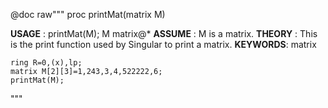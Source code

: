 @doc raw"""
proc printMat(matrix M)

**USAGE**   :  printMat(M); M matrix@*
**ASSUME**  :  M is a matrix.
**THEORY**  :  This is the print function used by Singular to print a matrix.
**KEYWORDS**: matrix
```singular
ring R=0,(x),lp;
matrix M[2][3]=1,243,3,4,522222,6;
printMat(M);
````
"""
